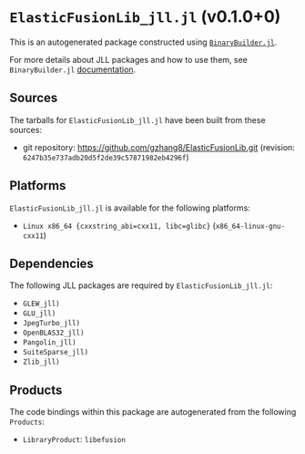 # `ElasticFusionLib_jll.jl` (v0.1.0+0)

This is an autogenerated package constructed using [`BinaryBuilder.jl`](https://github.com/JuliaPackaging/BinaryBuilder.jl).

For more details about JLL packages and how to use them, see `BinaryBuilder.jl` [documentation](https://juliapackaging.github.io/BinaryBuilder.jl/dev/jll/).

## Sources

The tarballs for `ElasticFusionLib_jll.jl` have been built from these sources:

* git repository: https://github.com/gzhang8/ElasticFusionLib.git (revision: `6247b35e737adb20d5f2de39c57871982eb4296f`)

## Platforms

`ElasticFusionLib_jll.jl` is available for the following platforms:

* `Linux x86_64 {cxxstring_abi=cxx11, libc=glibc}` (`x86_64-linux-gnu-cxx11`)

## Dependencies

The following JLL packages are required by `ElasticFusionLib_jll.jl`:

* `GLEW_jll)`
* `GLU_jll)`
* `JpegTurbo_jll)`
* `OpenBLAS32_jll)`
* `Pangolin_jll)`
* `SuiteSparse_jll)`
* `Zlib_jll)`

## Products

The code bindings within this package are autogenerated from the following `Products`:

* `LibraryProduct`: `libefusion`
